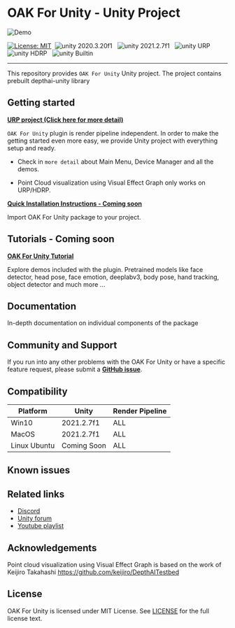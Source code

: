 # OAK For Unity - Unity Project

![Demo](../docs/img/depthai-unity-plugin-face-detector.gif)

[![License: MIT](https://img.shields.io/badge/License-MIT-green.svg)](https://opensource.org/licenses/MIT)&nbsp;
<img src="https://img.shields.io/badge/unity-2020.3.20f1-green.svg?style=flat-square" alt="unity 2020.3.20f1">
&nbsp;
<img src="https://img.shields.io/badge/unity-2021.2.7f1-green.svg?style=flat-square" alt="unity 2021.2.7f1">
&nbsp;
<img src="https://img.shields.io/badge/unity-URP-green.svg?style=flat-square" alt="unity URP">
&nbsp;
<img src="https://img.shields.io/badge/unity-HDRP-green.svg?style=flat-square" alt="unity HDRP">
&nbsp;
<img src="https://img.shields.io/badge/unity-Builtin-green.svg?style=flat-square" alt="unity Builtin">
&nbsp;

---

This repository provides `OAK For Unity` Unity project. The project contains prebuilt depthai-unity library

## Getting started

**[URP project (Click here for more detail)](docs/Unity.md)**

`OAK For Unity` plugin is render pipeline independent. In order to make the getting started even more easy, we provide Unity project with everything setup and ready.

- Check in `more detail` about Main Menu, Device Manager and all the demos.

- Point Cloud visualization using Visual Effect Graph only works on URP/HDRP.

**[Quick Installation Instructions - Coming soon]()**

Import OAK For Unity package to your project.

## Tutorials - Coming soon

**[OAK For Unity Tutorial]()**

Explore demos included with the plugin. Pretrained models like face detector, head pose, face emotion, deeplabv3, body pose, hand tracking, object detector and much more ...

## Documentation

In-depth documentation on individual components of the package

## Community and Support

If you run into any other problems with the OAK For Unity or have a specific feature request, please submit a **[GitHub issue](https://github.com/luxonis/depthai-unity/issues)**.

## Compatibility

| Platform     | Unity       | Render Pipeline |
| ------------ | ----------- | --------------- |
| Win10        | 2021.2.7f1  | ALL             |
| MacOS        | 2021.2.7f1  | ALL             |
| Linux Ubuntu | Coming Soon | ALL             |

## Known issues

## Related links

- [Discord](https://discord.gg/4hGT3AFPMZ)
- [Unity forum](https://forum.unity.com/threads/oak-for-unity-spatial-ai-meets-the-power-of-unity.1205764/)
- [Youtube playlist](https://youtu.be/CSFOZLBV2RA?list=PLFzqMMJPSNSbsHp7QeJpOHrZu_1BAdDms)

## Acknowledgements

Point cloud visualization using Visual Effect Graph is based on the work of Keijiro Takahashi https://github.com/keijiro/DepthAITestbed

## License

OAK For Unity is licensed under MIT License. See [LICENSE](../LICENSE.md) for the full license text.
